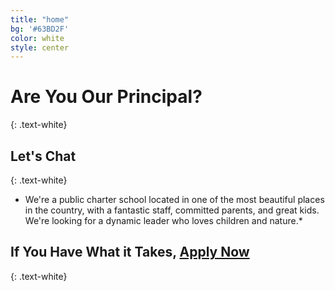 ```yaml
---
title: "home"
bg: '#63BD2F'
color: white
style: center
---
```


# **Are You Our Principal?**
{: .text-white}

<span class="fa-stack subtlecircle" style="font-size:100px; background:rgba(255,255,255,0.6)">
  <i class="fa fa-circle fa-stack-2x text-white"></i>
  <i class="fa fa-search-plus fa-stack-1x text-green"></i>
</span>

## Let's Chat
{: .text-white}


* We're a public charter school located in one of the most beautiful places in the country, with a fantastic staff, committed parents, and great kids. We're looking for a dynamic leader who loves children and nature.*

## **If You Have What it Takes, [Apply Now](https://screendoor.dobt.co/chattahoochee-hills-charter-school/principal-application)**
{: .text-white}
